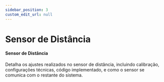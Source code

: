 ```yaml
---
sidebar_position: 3
custom_edit_url: null
---
```


# Sensor de Distância

#### Sensor de Distância

Detalha os ajustes realizados no sensor de distância, incluindo calibração, configurações técnicas, código implementado, e como o sensor se comunica com o restante do sistema.
